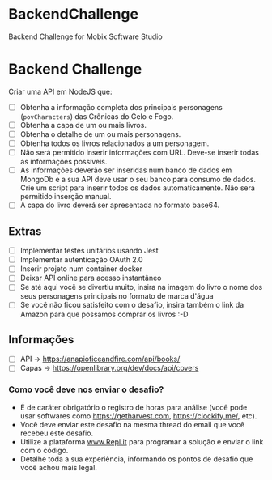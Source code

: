 # BackendChallenge
Backend Challenge for Mobix Software Studio
# Backend Challenge

Criar uma API em NodeJS que:

- [ ] Obtenha a informação completa dos principais personagens (`povCharacters`) das Crônicas do Gelo e Fogo.
- [ ] Obtenha a capa de um ou mais livros.
- [ ] Obtenha o detalhe de um ou mais personagens.
- [ ] Obtenha todos os livros relacionados a um personagem.
- [ ] Não será permitido inserir informações com URL. Deve-se inserir todas as informações possíveis.
- [ ] As informações deverão ser inseridas num banco de dados em MongoDb e a sua API deve usar o seu banco para consumo de dados. Crie um script para inserir todos os dados automaticamente. Não será permitido inserção manual.
- [ ] A capa do livro deverá ser apresentada no formato base64.

## Extras
- [ ] Implementar testes unitários usando Jest
- [ ] Implementar autenticação OAuth 2.0
- [ ] Inserir projeto num container docker 
- [ ] Deixar API online para acesso instantâneo
- [ ] Se até aqui você se divertiu muito, insira na imagem do livro o nome dos seus personagens principais no formato de marca d'água
- [ ] Se você não ficou satisfeito com o desafio, insira também o link da Amazon para que possamos comprar os livros :-D

## Informações
- [ ] API -> https://anapioficeandfire.com/api/books/
- [ ] Capas -> https://openlibrary.org/dev/docs/api/covers

### Como você deve nos enviar o desafio?
- É de caráter obrigatório o registro de horas para análise (você pode usar softwares como https://getharvest.com, https://clockify.me/, etc).
- Você deve enviar este desafio na mesma thread do email que você recebeu este desafio.
- Utilize a plataforma www.Repl.it para programar a solução e enviar o link com o código.
- Detalhe toda a sua experiência, informando os pontos de desafio que você achou mais legal.

